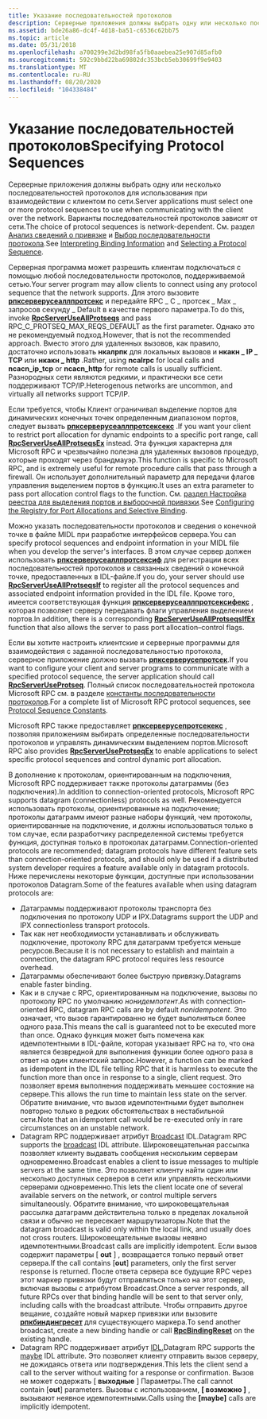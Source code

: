```yaml
---
title: Указание последовательностей протоколов
description: Серверные приложения должны выбрать одну или несколько последовательностей протоколов для использования при взаимодействии с клиентом по сети. Варианты последовательностей протоколов зависят от сети. См. раздел Анализ сведений о привязке и выбор последовательности протокола.
ms.assetid: bde26a86-dc4f-4d18-ba51-c6536c62bb75
ms.topic: article
ms.date: 05/31/2018
ms.openlocfilehash: a700299e3d2bd98fa5fb0aaebea25e907d85afb0
ms.sourcegitcommit: 592c9bbd22ba69802dc353bcb5eb30699f9e9403
ms.translationtype: MT
ms.contentlocale: ru-RU
ms.lasthandoff: 08/20/2020
ms.locfileid: "104338484"
---
```

# <a name="specifying-protocol-sequences"></a><span data-ttu-id="9b6e0-105">Указание последовательностей протоколов</span><span class="sxs-lookup"><span data-stu-id="9b6e0-105">Specifying Protocol Sequences</span></span>

<span data-ttu-id="9b6e0-106">Серверные приложения должны выбрать одну или несколько последовательностей протоколов для использования при взаимодействии с клиентом по сети.</span><span class="sxs-lookup"><span data-stu-id="9b6e0-106">Server applications must select one or more protocol sequences to use when communicating with the client over the network.</span></span> <span data-ttu-id="9b6e0-107">Варианты последовательностей протоколов зависят от сети.</span><span class="sxs-lookup"><span data-stu-id="9b6e0-107">The choice of protocol sequences is network-dependent.</span></span> <span data-ttu-id="9b6e0-108">См. раздел [Анализ сведений о привязке](interpreting-binding-information.md) и [Выбор последовательности протокола](selecting-a-protocol-sequence.md).</span><span class="sxs-lookup"><span data-stu-id="9b6e0-108">See [Interpreting Binding Information](interpreting-binding-information.md) and [Selecting a Protocol Sequence](selecting-a-protocol-sequence.md).</span></span>

<span data-ttu-id="9b6e0-109">Серверная программа может разрешить клиентам подключаться с помощью любой последовательности протоколов, поддерживаемой сетью.</span><span class="sxs-lookup"><span data-stu-id="9b6e0-109">Your server program may allow clients to connect using any protocol sequence that the network supports.</span></span> <span data-ttu-id="9b6e0-110">Для этого вызовите [**рпксерверусеаллпротсекс**](/windows/desktop/api/Rpcdce/nf-rpcdce-rpcserveruseallprotseqs) и передайте RPC \_ C \_ протсек \_ Max \_ запросов секунду \_ Default в качестве первого параметра.</span><span class="sxs-lookup"><span data-stu-id="9b6e0-110">To do this, invoke [**RpcServerUseAllProtseqs**](/windows/desktop/api/Rpcdce/nf-rpcdce-rpcserveruseallprotseqs) and pass RPC\_C\_PROTSEQ\_MAX\_REQS\_DEFAULT as the first parameter.</span></span> <span data-ttu-id="9b6e0-111">Однако это не рекомендуемый подход.</span><span class="sxs-lookup"><span data-stu-id="9b6e0-111">However, that is not the recommended approach.</span></span> <span data-ttu-id="9b6e0-112">Вместо этого для удаленных вызовов, как правило, достаточно использовать **нкалрпк** для локальных вызовов и **нкакн \_ IP \_ TCP** или **нкакн \_ http** .</span><span class="sxs-lookup"><span data-stu-id="9b6e0-112">Rather, using **ncalrpc** for local calls and **ncacn\_ip\_tcp** or **ncacn\_http** for remote calls is usually sufficient.</span></span> <span data-ttu-id="9b6e0-113">Разнородных сети являются редкими, и практически все сети поддерживают TCP/IP.</span><span class="sxs-lookup"><span data-stu-id="9b6e0-113">Heterogenous networks are uncommon, and virtually all networks support TCP/IP.</span></span>

<span data-ttu-id="9b6e0-114">Если требуется, чтобы Клиент ограничивал выделение портов для динамических конечных точек определенным диапазоном портов, следует вызвать [**рпксерверусеаллпротсексекс**](/windows/desktop/api/Rpcdce/nf-rpcdce-rpcserveruseallprotseqsex) .</span><span class="sxs-lookup"><span data-stu-id="9b6e0-114">If you want your client to restrict port allocation for dynamic endpoints to a specific port range, call [**RpcServerUseAllProtseqsEx**](/windows/desktop/api/Rpcdce/nf-rpcdce-rpcserveruseallprotseqsex) instead.</span></span> <span data-ttu-id="9b6e0-115">Эта функция характерна для Microsoft RPC и чрезвычайно полезна для удаленных вызовов процедур, которые проходят через брандмауэр.</span><span class="sxs-lookup"><span data-stu-id="9b6e0-115">This function is specific to Microsoft RPC, and is extremely useful for remote procedure calls that pass through a firewall.</span></span> <span data-ttu-id="9b6e0-116">Он использует дополнительный параметр для передачи флагов управления выделением портов в функцию.</span><span class="sxs-lookup"><span data-stu-id="9b6e0-116">It uses an extra parameter to pass port allocation control flags to the function.</span></span> <span data-ttu-id="9b6e0-117">См. [раздел Настройка реестра для выделения портов и выборочной привязки](configuring-the-windows-xp-2000-nt-registry-for-port-allocations-and-selective-binding.md).</span><span class="sxs-lookup"><span data-stu-id="9b6e0-117">See [Configuring the Registry for Port Allocations and Selective Binding](configuring-the-windows-xp-2000-nt-registry-for-port-allocations-and-selective-binding.md).</span></span>

<span data-ttu-id="9b6e0-118">Можно указать последовательности протоколов и сведения о конечной точке в файле MIDL при разработке интерфейсов сервера.</span><span class="sxs-lookup"><span data-stu-id="9b6e0-118">You can specify protocol sequences and endpoint information in your MIDL file when you develop the server's interfaces.</span></span> <span data-ttu-id="9b6e0-119">В этом случае сервер должен использовать [**рпксерверусеаллпротсексиф**](/windows/desktop/api/Rpcdce/nf-rpcdce-rpcserveruseallprotseqsif) для регистрации всех последовательностей протоколов и связанных сведений о конечной точке, предоставленных в IDL-файле.</span><span class="sxs-lookup"><span data-stu-id="9b6e0-119">If you do, your server should use [**RpcServerUseAllProtseqsIf**](/windows/desktop/api/Rpcdce/nf-rpcdce-rpcserveruseallprotseqsif) to register all the protocol sequences and associated endpoint information provided in the IDL file.</span></span> <span data-ttu-id="9b6e0-120">Кроме того, имеется соответствующая функция [**рпксерверусеаллпротсексифекс**](/windows/desktop/api/Rpcdce/nf-rpcdce-rpcserveruseallprotseqsifex) , которая позволяет серверу передавать флаги управления выделением портов.</span><span class="sxs-lookup"><span data-stu-id="9b6e0-120">In addition, there is a corresponding [**RpcServerUseAllProtseqsIfEx**](/windows/desktop/api/Rpcdce/nf-rpcdce-rpcserveruseallprotseqsifex) function that also allows the server to pass port allocation–control flags.</span></span>

<span data-ttu-id="9b6e0-121">Если вы хотите настроить клиентские и серверные программы для взаимодействия с заданной последовательностью протокола, серверное приложение должно вызвать [**рпксерверусепротсек**](/windows/desktop/api/Rpcdce/nf-rpcdce-rpcserveruseprotseq).</span><span class="sxs-lookup"><span data-stu-id="9b6e0-121">If you want to configure your client and server programs to communicate with a specified protocol sequence, the server application should call [**RpcServerUseProtseq**](/windows/desktop/api/Rpcdce/nf-rpcdce-rpcserveruseprotseq).</span></span> <span data-ttu-id="9b6e0-122">Полный список последовательностей протокола Microsoft RPC см. в разделе [константы последовательности протоколов](protocol-sequence-constants.md).</span><span class="sxs-lookup"><span data-stu-id="9b6e0-122">For a complete list of Microsoft RPC protocol sequences, see [Protocol Sequence Constants](protocol-sequence-constants.md).</span></span>

<span data-ttu-id="9b6e0-123">Microsoft RPC также предоставляет [**рпксерверусепротсекекс**](/windows/desktop/api/Rpcdce/nf-rpcdce-rpcserveruseprotseqex) , позволяя приложениям выбирать определенные последовательности протоколов и управлять динамическим выделением портов.</span><span class="sxs-lookup"><span data-stu-id="9b6e0-123">Microsoft RPC also provides [**RpcServerUseProtseqEx**](/windows/desktop/api/Rpcdce/nf-rpcdce-rpcserveruseprotseqex) to enable applications to select specific protocol sequences and control dynamic port allocation.</span></span>

<span data-ttu-id="9b6e0-124">В дополнение к протоколам, ориентированным на подключения, Microsoft RPC поддерживает также протоколы датаграммы (без подключения).</span><span class="sxs-lookup"><span data-stu-id="9b6e0-124">In addition to connection-oriented protocols, Microsoft RPC supports datagram (connectionless) protocols as well.</span></span> <span data-ttu-id="9b6e0-125">Рекомендуется использовать протоколы, ориентированные на подключение; протоколы датаграмм имеют разные наборы функций, чем протоколы, ориентированные на подключение, и должны использоваться только в том случае, если разработчику распределенной системы требуется функция, доступная только в протоколах датаграмм.</span><span class="sxs-lookup"><span data-stu-id="9b6e0-125">Connection-oriented protocols are recommended; datagram protocols have different feature sets than connection-oriented protocols, and should only be used if a distributed system developer requires a feature available only in datagram protocols.</span></span> <span data-ttu-id="9b6e0-126">Ниже перечислены некоторые функции, доступные при использовании протоколов Datagram.</span><span class="sxs-lookup"><span data-stu-id="9b6e0-126">Some of the features available when using datagram protocols are:</span></span>

-   <span data-ttu-id="9b6e0-127">Датаграммы поддерживают протоколы транспорта без подключения по протоколу UDP и IPX.</span><span class="sxs-lookup"><span data-stu-id="9b6e0-127">Datagrams support the UDP and IPX connectionless transport protocols.</span></span>
-   <span data-ttu-id="9b6e0-128">Так как нет необходимости устанавливать и обслуживать подключение, протоколу RPC для датаграмм требуется меньше ресурсов.</span><span class="sxs-lookup"><span data-stu-id="9b6e0-128">Because it is not necessary to establish and maintain a connection, the datagram RPC protocol requires less resource overhead.</span></span>
-   <span data-ttu-id="9b6e0-129">Датаграммы обеспечивают более быструю привязку.</span><span class="sxs-lookup"><span data-stu-id="9b6e0-129">Datagrams enable faster binding.</span></span>
-   <span data-ttu-id="9b6e0-130">Как и в случае с RPC, ориентированным на подключение, вызовы по протоколу RPC по умолчанию *нонидемпотент*.</span><span class="sxs-lookup"><span data-stu-id="9b6e0-130">As with connection-oriented RPC, datagram RPC calls are by default *nonidempotent*.</span></span> <span data-ttu-id="9b6e0-131">Это означает, что вызов гарантированно не будет выполняться более одного раза.</span><span class="sxs-lookup"><span data-stu-id="9b6e0-131">This means the call is guaranteed not to be executed more than once.</span></span> <span data-ttu-id="9b6e0-132">Однако функция может быть помечена как идемпотентными в IDL-файле, которая указывает RPC на то, что она является безвредной для выполнения функции более одного раза в ответ на один клиентский запрос.</span><span class="sxs-lookup"><span data-stu-id="9b6e0-132">However, a function can be marked as idempotent in the IDL file telling RPC that it is harmless to execute the function more than once in response to a single, client request.</span></span> <span data-ttu-id="9b6e0-133">Это позволяет время выполнения поддерживать меньшее состояние на сервере.</span><span class="sxs-lookup"><span data-stu-id="9b6e0-133">This allows the run time to maintain less state on the server.</span></span> <span data-ttu-id="9b6e0-134">Обратите внимание, что вызов идемпотентными будет выполнен повторно только в редких обстоятельствах в нестабильной сети.</span><span class="sxs-lookup"><span data-stu-id="9b6e0-134">Note that an idempotent call would be re-executed only in rare circumstances on an unstable network.</span></span>
-   <span data-ttu-id="9b6e0-135">Datagram RPC поддерживает атрибут [Broadcast](/windows/desktop/Midl/broadcast) IDL.</span><span class="sxs-lookup"><span data-stu-id="9b6e0-135">Datagram RPC supports the [broadcast](/windows/desktop/Midl/broadcast) IDL attribute.</span></span> <span data-ttu-id="9b6e0-136">Широковещательная рассылка позволяет клиенту выдавать сообщения нескольким серверам одновременно.</span><span class="sxs-lookup"><span data-stu-id="9b6e0-136">Broadcast enables a client to issue messages to multiple servers at the same time.</span></span> <span data-ttu-id="9b6e0-137">Это позволяет клиенту найти один или несколько доступных серверов в сети или управлять несколькими серверами одновременно.</span><span class="sxs-lookup"><span data-stu-id="9b6e0-137">This lets the client locate one of several available servers on the network, or control multiple servers simultaneously.</span></span> <span data-ttu-id="9b6e0-138">Обратите внимание, что широковещательная рассылка датаграмм действительна только в пределах локальной связи и обычно не пересекает маршрутизаторы.</span><span class="sxs-lookup"><span data-stu-id="9b6e0-138">Note that the datagram broadcast is valid only within the local link, and usually does not cross routers.</span></span> <span data-ttu-id="9b6e0-139">Широковещательные вызовы неявно идемпотентными.</span><span class="sxs-lookup"><span data-stu-id="9b6e0-139">Broadcast calls are implicitly idempotent.</span></span> <span data-ttu-id="9b6e0-140">Если вызов содержит параметры \[ **out** \] , возвращается только первый ответ сервера.</span><span class="sxs-lookup"><span data-stu-id="9b6e0-140">If the call contains \[**out**\] parameters, only the first server response is returned.</span></span> <span data-ttu-id="9b6e0-141">После ответа сервера все будущие RPC через этот маркер привязки будут отправляться только на этот сервер, включая вызовы с атрибутом Broadcast.</span><span class="sxs-lookup"><span data-stu-id="9b6e0-141">Once a server responds, all future RPCs over that binding handle will be sent to that server only, including calls with the broadcast attribute.</span></span> <span data-ttu-id="9b6e0-142">Чтобы отправить другое вещание, создайте новый маркер привязки или вызовите [**рпкбиндингресет**](/windows/desktop/api/Rpcdce/nf-rpcdce-rpcbindingreset) для существующего маркера.</span><span class="sxs-lookup"><span data-stu-id="9b6e0-142">To send another broadcast, create a new binding handle or call [**RpcBindingReset**](/windows/desktop/api/Rpcdce/nf-rpcdce-rpcbindingreset) on the existing handle.</span></span>
-   <span data-ttu-id="9b6e0-143">Datagram RPC поддерживает атрибут [IDL.](/windows/desktop/Midl/maybe)</span><span class="sxs-lookup"><span data-stu-id="9b6e0-143">Datagram RPC supports the [maybe](/windows/desktop/Midl/maybe) IDL attribute.</span></span> <span data-ttu-id="9b6e0-144">Это позволяет клиенту отправить вызов серверу, не дожидаясь ответа или подтверждения.</span><span class="sxs-lookup"><span data-stu-id="9b6e0-144">This lets the client send a call to the server without waiting for a response or confirmation.</span></span> <span data-ttu-id="9b6e0-145">Вызов не может содержать \[ **выходные** \] Параметры.</span><span class="sxs-lookup"><span data-stu-id="9b6e0-145">The call cannot contain \[**out**\] parameters.</span></span> <span data-ttu-id="9b6e0-146">Вызовы с использованием, **\[ возможно \]** , вызывают неявное идемпотентными.</span><span class="sxs-lookup"><span data-stu-id="9b6e0-146">Calls using the **\[maybe\]** calls are implicitly idempotent.</span></span>

 

 